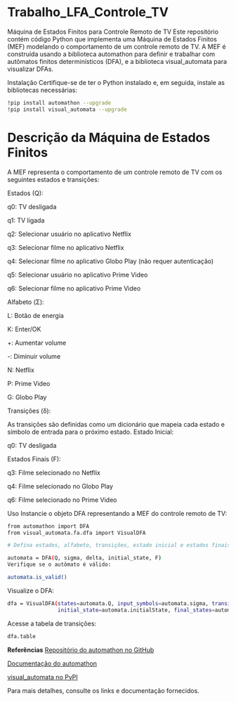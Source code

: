 # Trabalho_LFA_Controle_TV
Máquina de Estados Finitos para Controle Remoto de TV
Este repositório contém código Python que implementa uma Máquina de Estados Finitos (MEF) modelando o comportamento de um controle remoto de TV. A MEF é construída usando a biblioteca automathon para definir e trabalhar com autômatos finitos determinísticos (DFA), e a biblioteca visual_automata para visualizar DFAs.

Instalação
Certifique-se de ter o Python instalado e, em seguida, instale as bibliotecas necessárias:

```bash
!pip install automathon --upgrade
!pip install visual_automata --upgrade
```

# Descrição da Máquina de Estados Finitos
A MEF representa o comportamento de um controle remoto de TV com os seguintes estados e transições:

Estados (Q):

q0: TV desligada

q1: TV ligada

q2: Selecionar usuário no aplicativo Netflix

q3: Selecionar filme no aplicativo Netflix

q4: Selecionar filme no aplicativo Globo Play (não requer autenticação)

q5: Selecionar usuário no aplicativo Prime Video

q6: Selecionar filme no aplicativo Prime Video

Alfabeto (Σ):

L: Botão de energia

K: Enter/OK

+: Aumentar volume

-: Diminuir volume

N: Netflix

P: Prime Video

G: Globo Play

Transições (δ):

As transições são definidas como um dicionário que mapeia cada estado e símbolo de entrada para o próximo estado.
Estado Inicial:

q0: TV desligada

Estados Finais (F):

q3: Filme selecionado no Netflix

q4: Filme selecionado no Globo Play

q6: Filme selecionado no Prime Video

Uso
Instancie o objeto DFA representando a MEF do controle remoto de TV:

```bash
from automathon import DFA
from visual_automata.fa.dfa import VisualDFA

# Defina estados, alfabeto, transições, estado inicial e estados finais
```
```bash
automata = DFA(Q, sigma, delta, initial_state, F)
Verifique se o autômato é válido:
```
```bash
automata.is_valid()
```
Visualize o DFA:

```bash
dfa = VisualDFA(states=automata.Q, input_symbols=automata.sigma, transitions=automata.delta,
                initial_state=automata.initialState, final_states=automata.F)
```
Acesse a tabela de transições:


```bash
dfa.table
```
**Referências**
[Repositório do automathon no GitHub](https://github.com/rohaquinlop/automathon)

[Documentação do automathon](https://rohaquinlop.github.io/automathon/)

[visual_automata no PyPI](https://pypi.org/project/visual-automata/)

Para mais detalhes, consulte os links e documentação fornecidos.
